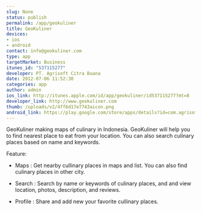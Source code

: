 ```yaml
--- 
slug: None
status: publish
permalink: /app/geokuliner
title: GeoKuliner
devices: 
- ios
- android
contact: info@geokuliner.com
type: app
targetMarket: Business
itunes_id: "537115277"
developer: PT. Agrisoft Citra Buana
date: 2012-07-06 11:52:30
categories: app
author: admin
ios_link: http://itunes.apple.com/id/app/geokuliner/id537115277?mt=8
developer_link: http://www.geokuliner.com
thumb: /uploads/v2/4ff6d17e7743aicon.png
android_link: https://play.google.com/store/apps/details?id=com.agrisoft.geokuliner
---
```



GeoKuliner making maps of culinary in Indonesia. GeoKuliner will help you to find nearest place to eat from your location. You can also search culinary places based on name and keywords.  

  

Feature:  

- Maps : Get nearby cullinary places in maps and list. You can also find culinary places in other city.  

- Search : Search by name or keywords of culinary places, and and view location, photos, description, and reviews.  

- Profile : Share and add new your favorite cullinary places.
